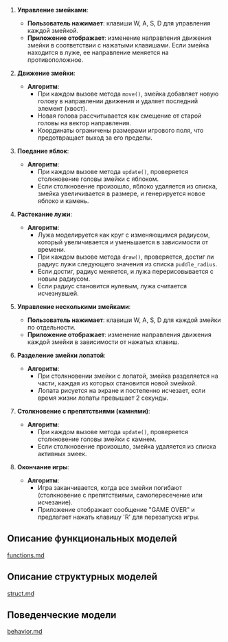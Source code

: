 1. **Управление змейками**:
   - **Пользователь нажимает**: клавиши W, A, S, D для управления каждой змейкой.
   - **Приложение отображает**: изменение направления движения змейки в соответствии с нажатыми клавишами. Если змейка находится в луже, ее направление меняется на противоположное.

2. **Движение змейки**:
   - **Алгоритм**:
     - При каждом вызове метода `move()`, змейка добавляет новую голову в направлении движения и удаляет последний элемент (хвост).
     - Новая голова рассчитывается как смещение от старой головы на вектор направления.
     - Координаты ограничены размерами игрового поля, что предотвращает выход за его пределы.

3. **Поедание яблок**:
   - **Алгоритм**:
     - При каждом вызове метода `update()`, проверяется столкновение головы змейки с яблоком.
     - Если столкновение произошло, яблоко удаляется из списка, змейка увеличивается в размере, и генерируется новое яблоко и камень.

4. **Растекание лужи**:
   - **Алгоритм**:
     - Лужа моделируется как круг с изменяющимся радиусом, который увеличивается и уменьшается в зависимости от времени.
     - При каждом вызове метода `draw()`, проверяется, достиг ли радиус лужи следующего значения из списка `puddle_radius`.
     - Если достиг, радиус меняется, и лужа перерисовывается с новым радиусом.
     - Если радиус становится нулевым, лужа считается исчезнувшей.

5. **Управление несколькими змейками**:
   - **Пользователь нажимает**: клавиши W, A, S, D для каждой змейки по отдельности.
   - **Приложение отображает**: изменение направления движения каждой змейки в зависимости от нажатых клавиш.

6. **Разделение змейки лопатой**:
   - **Алгоритм**:
     - При столкновении змейки с лопатой, змейка разделяется на части, каждая из которых становится новой змейкой.
     - Лопата рисуется на экране и постепенно исчезает, если время жизни лопаты превышает 2 секунды.

7. **Столкновение с препятствиями (камнями)**:
   - **Алгоритм**:
     - При каждом вызове метода `update()`, проверяется столкновение головы змейки с камнем.
     - Если столкновение произошло, змейка удаляется из списка активных змеек.

8. **Окончание игры**:
   - **Алгоритм**:
     - Игра заканчивается, когда все змейки погибают (столкновение с препятствиями, самопересечение или исчезание).
     - Приложение отображает сообщение "GAME OVER" и предлагает нажать клавишу 'R' для перезапуска игры.
## Описание функциональных моделей
[functions.md](./docs/functions.md)
## Описание структурных моделей
[struct.md](./docs/struct.md)
## Поведенческие модели
[behavior.md](./docs/behavior.md)